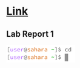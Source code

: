 # **[Link](https://github.com/erw004/cse15l-lab-reports)**
## **Lab Report 1**

![Image](Capture.PNG)
